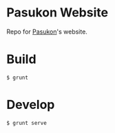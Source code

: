 # Pasukon Website
Repo for [Pasukon](https://github.com/gosukiwi/Pasukon)'s website.

# Build

    $ grunt

# Develop

    $ grunt serve

